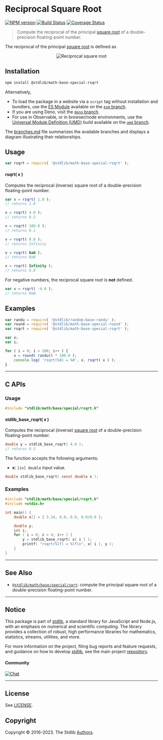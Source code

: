 <!--

@license Apache-2.0

Copyright (c) 2019 The Stdlib Authors.

Licensed under the Apache License, Version 2.0 (the "License");
you may not use this file except in compliance with the License.
You may obtain a copy of the License at

   http://www.apache.org/licenses/LICENSE-2.0

Unless required by applicable law or agreed to in writing, software
distributed under the License is distributed on an "AS IS" BASIS,
WITHOUT WARRANTIES OR CONDITIONS OF ANY KIND, either express or implied.
See the License for the specific language governing permissions and
limitations under the License.

-->

# Reciprocal Square Root

[![NPM version][npm-image]][npm-url] [![Build Status][test-image]][test-url] [![Coverage Status][coverage-image]][coverage-url] <!-- [![dependencies][dependencies-image]][dependencies-url] -->

> Compute the reciprocal of the principal [square root][square-root] of a double-precision floating-point number.

<section class="intro">

The reciprocal of the principal [square root][square-root] is defined as

<!-- <equation class="equation" label="eq:reciprocal_square_root" align="center" raw="\operatorname{rsqrt}(x)=\frac{1}{\sqrt{x}}" alt="Reciprocal square root"> -->

<div class="equation" align="center" data-raw-text="\operatorname{rsqrt}(x)=\frac{1}{\sqrt{x}}" data-equation="eq:reciprocal_square_root">
    <img src="https://cdn.jsdelivr.net/gh/stdlib-js/stdlib@5b8dab9d7f516fcc8e1741900ae1569e95470c73/lib/node_modules/@stdlib/math/base/special/rsqrt/docs/img/equation_reciprocal_square_root.svg" alt="Reciprocal square root">
    <br>
</div>

<!-- </equation> -->

</section>

<!-- /.intro -->

<section class="installation">

## Installation

```bash
npm install @stdlib/math-base-special-rsqrt
```

Alternatively,

-   To load the package in a website via a `script` tag without installation and bundlers, use the [ES Module][es-module] available on the [`esm` branch][esm-url].
-   If you are using Deno, visit the [`deno` branch][deno-url].
-   For use in Observable, or in browser/node environments, use the [Universal Module Definition (UMD)][umd] build available on the [`umd` branch][umd-url].

The [branches.md][branches-url] file summarizes the available branches and displays a diagram illustrating their relationships.

</section>

<section class="usage">

## Usage

```javascript
var rsqrt = require( '@stdlib/math-base-special-rsqrt' );
```

#### rsqrt( x )

Computes the reciprocal (inverse) square root of a double-precision floating-point number.

```javascript
var v = rsqrt( 1.0 );
// returns 1.0

v = rsqrt( 4.0 );
// returns 0.5

v = rsqrt( 100.0 );
// returns 0.1

v = rsqrt( 0.0 );
// returns Infinity

v = rsqrt( NaN );
// returns NaN

v = rsqrt( Infinity );
// returns 0.0
```

For negative numbers, the reciprocal square root is **not** defined.

```javascript
var v = rsqrt( -4.0 );
// returns NaN
```

</section>

<!-- /.usage -->

<section class="examples">

## Examples

<!-- eslint no-undef: "error" -->

```javascript
var randu = require( '@stdlib/random-base-randu' );
var round = require( '@stdlib/math-base-special-round' );
var rsqrt = require( '@stdlib/math-base-special-rsqrt' );

var x;
var i;

for ( i = 0; i < 100; i++ ) {
    x = round( randu() * 100.0 );
    console.log( 'rsqrt(%d) = %d', x, rsqrt( x ) );
}
```

</section>

<!-- /.examples -->

<!-- C interface documentation. -->

* * *

<section class="c">

## C APIs

<!-- Section to include introductory text. Make sure to keep an empty line after the intro `section` element and another before the `/section` close. -->

<section class="intro">

</section>

<!-- /.intro -->

<!-- C usage documentation. -->

<section class="usage">

### Usage

```c
#include "stdlib/math/base/special/rsqrt.h"
```

#### stdlib_base_rsqrt( x )

Computes the reciprocal (inverse) [square root][square-root] of a double-precision floating-point number.

```c
double y = stdlib_base_rsqrt( 4.0 );
// returns 0.5
```

The function accepts the following arguments:

-   **x**: `[in] double` input value.

```c
double stdlib_base_rsqrt( const double x );
```

</section>

<!-- /.usage -->

<!-- C API usage notes. Make sure to keep an empty line after the `section` element and another before the `/section` close. -->

<section class="notes">

</section>

<!-- /.notes -->

<!-- C API usage examples. -->

<section class="examples">

### Examples

```c
#include "stdlib/math/base/special/rsqrt.h"
#include <stdio.h>

int main() {
    double x[] = { 3.14, 9.0, 0.0, 0.0/0.0 };

    double y;
    int i;
    for ( i = 0; i < 4; i++ ) {
        y = stdlib_base_rsqrt( x[ i ] );
        printf( "rsqrt(%lf) = %lf\n", x[ i ], y );
    }
}
```

</section>

<!-- /.examples -->

</section>

<!-- /.c -->

<!-- Section for related `stdlib` packages. Do not manually edit this section, as it is automatically populated. -->

<section class="related">

* * *

## See Also

-   <span class="package-name">[`@stdlib/math/base/special/sqrt`][@stdlib/math/base/special/sqrt]</span><span class="delimiter">: </span><span class="description">compute the principal square root of a double-precision floating-point number.</span>

</section>

<!-- /.related -->

<!-- Section for all links. Make sure to keep an empty line after the `section` element and another before the `/section` close. -->


<section class="main-repo" >

* * *

## Notice

This package is part of [stdlib][stdlib], a standard library for JavaScript and Node.js, with an emphasis on numerical and scientific computing. The library provides a collection of robust, high performance libraries for mathematics, statistics, streams, utilities, and more.

For more information on the project, filing bug reports and feature requests, and guidance on how to develop [stdlib][stdlib], see the main project [repository][stdlib].

#### Community

[![Chat][chat-image]][chat-url]

---

## License

See [LICENSE][stdlib-license].


## Copyright

Copyright &copy; 2016-2023. The Stdlib [Authors][stdlib-authors].

</section>

<!-- /.stdlib -->

<!-- Section for all links. Make sure to keep an empty line after the `section` element and another before the `/section` close. -->

<section class="links">

[npm-image]: http://img.shields.io/npm/v/@stdlib/math-base-special-rsqrt.svg
[npm-url]: https://npmjs.org/package/@stdlib/math-base-special-rsqrt

[test-image]: https://github.com/stdlib-js/math-base-special-rsqrt/actions/workflows/test.yml/badge.svg?branch=main
[test-url]: https://github.com/stdlib-js/math-base-special-rsqrt/actions/workflows/test.yml?query=branch:main

[coverage-image]: https://img.shields.io/codecov/c/github/stdlib-js/math-base-special-rsqrt/main.svg
[coverage-url]: https://codecov.io/github/stdlib-js/math-base-special-rsqrt?branch=main

<!--

[dependencies-image]: https://img.shields.io/david/stdlib-js/math-base-special-rsqrt.svg
[dependencies-url]: https://david-dm.org/stdlib-js/math-base-special-rsqrt/main

-->

[chat-image]: https://img.shields.io/gitter/room/stdlib-js/stdlib.svg
[chat-url]: https://gitter.im/stdlib-js/stdlib/

[stdlib]: https://github.com/stdlib-js/stdlib

[stdlib-authors]: https://github.com/stdlib-js/stdlib/graphs/contributors

[umd]: https://github.com/umdjs/umd
[es-module]: https://developer.mozilla.org/en-US/docs/Web/JavaScript/Guide/Modules

[deno-url]: https://github.com/stdlib-js/math-base-special-rsqrt/tree/deno
[umd-url]: https://github.com/stdlib-js/math-base-special-rsqrt/tree/umd
[esm-url]: https://github.com/stdlib-js/math-base-special-rsqrt/tree/esm
[branches-url]: https://github.com/stdlib-js/math-base-special-rsqrt/blob/main/branches.md

[stdlib-license]: https://raw.githubusercontent.com/stdlib-js/math-base-special-rsqrt/main/LICENSE

[square-root]: https://en.wikipedia.org/wiki/Square_root

<!-- <related-links> -->

[@stdlib/math/base/special/sqrt]: https://github.com/stdlib-js/math-base-special-sqrt

<!-- </related-links> -->

</section>

<!-- /.links -->
